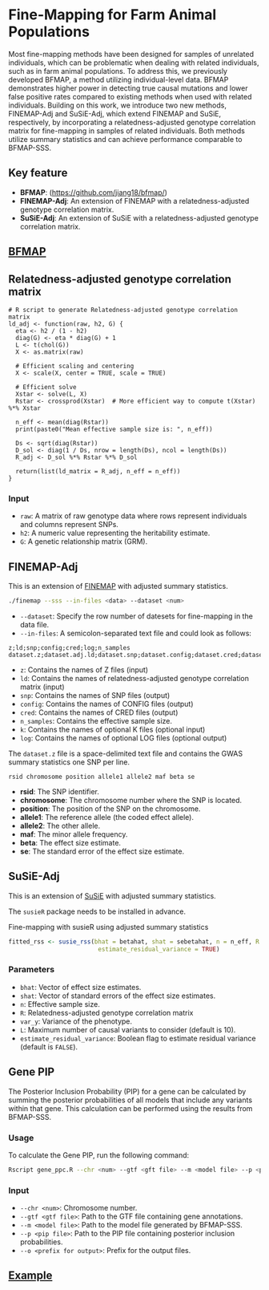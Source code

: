 # Fine-Mapping for Farm Animal Populations

Most fine-mapping methods have been designed for samples of unrelated individuals, which can be problematic when dealing with related individuals, such as in farm animal populations. To address this, we previously developed BFMAP, a method utilizing individual-level data. BFMAP demonstrates higher power in detecting true causal mutations and lower false positive rates compared to existing methods when used with related individuals. 
Building on this work, we introduce two new methods, FINEMAP-Adj and SuSiE-Adj, which extend FINEMAP and SuSiE, respectively, by incorporating a relatedness-adjusted genotype correlation matrix for fine-mapping in samples of related individuals. Both methods utilize summary statistics and can achieve performance comparable to BFMAP-SSS.

## Key feature

- **BFMAP**: (https://github.com/jiang18/bfmap/)
- **FINEMAP-Adj**: An extension of FINEMAP with a relatedness-adjusted genotype correlation matrix.
- **SuSiE-Adj**: An extension of SuSiE with a relatedness-adjusted genotype correlation matrix.

## [BFMAP](https://github.com/jiang18/bfmap/)

## Relatedness-adjusted genotype correlation matrix


```
# R script to generate Relatedness-adjusted genotype correlation matrix
ld_adj <- function(raw, h2, G) {
  eta <- h2 / (1 - h2)
  diag(G) <- eta * diag(G) + 1
  L <- t(chol(G))
  X <- as.matrix(raw)
  
  # Efficient scaling and centering
  X <- scale(X, center = TRUE, scale = TRUE)
  
  # Efficient solve
  Xstar <- solve(L, X)
  Rstar <- crossprod(Xstar)  # More efficient way to compute t(Xstar) %*% Xstar
  
  n_eff <- mean(diag(Rstar))
  print(paste0("Mean effective sample size is: ", n_eff))
  
  Ds <- sqrt(diag(Rstar))
  D_sol <- diag(1 / Ds, nrow = length(Ds), ncol = length(Ds))
  R_adj <- D_sol %*% Rstar %*% D_sol
  
  return(list(ld_matrix = R_adj, n_eff = n_eff))
}
```
### Input
- `raw`: A matrix of raw genotype data where rows represent individuals and columns represent SNPs.
- `h2`: A numeric value representing the heritability estimate.
- `G`: A genetic relationship matrix (GRM).

## FINEMAP-Adj
This is an extension of [FINEMAP](http://www.christianbenner.com/) with adjusted summary statistics.

``` bash
./finemap --sss --in-files <data> --dataset <num>
```
- `--dataset`: Specify the row number of datesets for fine-mapping in the data file. 
- `--in-files`: A semicolon-separated text file and could look as follows:

```plaintext
z;ld;snp;config;cred;log;n_samples
dataset.z;dataset.adj.ld;dataset.snp;dataset.config;dataset.cred;dataset.log;n_eff
```

- `z`: Contains the names of Z files (input)
- `ld`: Contains the names of relatedness-adjusted genotype correlation matrix (input)
- `snp`: Contains the names of SNP files (output)
- `config`: Contains the names of CONFIG files (output)
- `cred`: Contains the names of CRED files (output)
- `n_samples`: Contains the effective sample size.
- `k`: Contains the names of optional K files (optional input)
- `log`: Contains the names of optional LOG files (optional output)

The `dataset.z` file is a space-delimited text file and contains the GWAS summary statistics one SNP per line.

```plaintext
rsid chromosome position allele1 allele2 maf beta se
```

- **rsid**: The SNP identifier.
- **chromosome**: The chromosome number where the SNP is located.
- **position**: The position of the SNP on the chromosome.
- **allele1**: The  reference allele (the coded effect allele).
- **allele2**: The other allele.
- **maf**: The minor allele frequency.
- **beta**: The effect size estimate.
- **se**: The standard error of the effect size estimate.

## SuSiE-Adj
This is an extension of [SuSiE](https://stephenslab.github.io/susieR/index.html) with adjusted summary statistics.

The `susieR` package needs to be installed in advance. 

Fine-mapping with susieR using adjusted summary statistics
``` R
fitted_rss <- susie_rss(bhat = betahat, shat = sebetahat, n = n_eff, R = R_adj, var_y = var(y), L = 10,
                         estimate_residual_variance = TRUE)
```
### Parameters

- `bhat`: Vector of effect size estimates.
- `shat`: Vector of standard errors of the effect size estimates.
- `n`: Effective sample size.
- `R`: Relatedness-adjusted genotype correlation matrix
- `var_y`: Variance of the phenotype.
- `L`: Maximum number of causal variants to consider (default is 10).
- `estimate_residual_variance`: Boolean flag to estimate residual variance (default is `FALSE`).
## Gene PIP
The Posterior Inclusion Probability (PIP) for a gene can be calculated by summing the posterior probabilities of all models that include any variants within that gene. This calculation can be performed using the results from BFMAP-SSS.

### Usage

To calculate the Gene PIP, run the following command:
```bash
Rscript gene_ppc.R --chr <num> --gtf <gft file> --m <model file> --p <pip file> --o <prefix for output>
```

### Input

- `--chr <num>`: Chromosome number.
- `--gtf <gtf file>`: Path to the GTF file containing gene annotations.
- `--m <model file>`: Path to the model file generated by BFMAP-SSS.
- `--p <pip file>`: Path to the PIP file containing posterior inclusion probabilities.
- `--o <prefix for output>`: Prefix for the output files.

## [Example](https://github.com/JJWang259/FineMapping-RelatedIndividuals/tree/main/Example)

